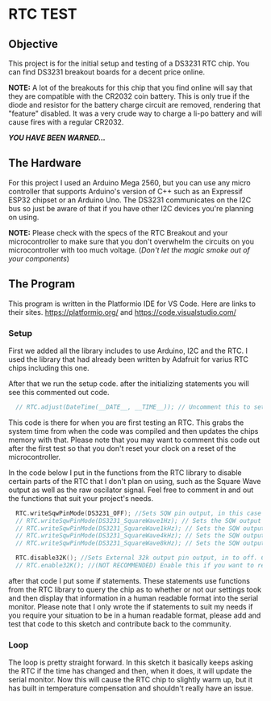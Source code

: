 RTC TEST 
======

## Objective
This project is for the initial setup and testing of a DS3231 RTC chip. You can find DS3231 breakout boards for a decent price online.

**NOTE:** A lot of the breakouts for this chip that you find online will say that they are compatible with the CR2032 coin battery. This is only true if the diode and resistor for the battery charge circuit are removed, rendering that "feature" disabled. It was a very crude way to charge a li-po battery and will cause fires with a regular CR2032.

**_YOU HAVE BEEN WARNED..._**

## The Hardware
For this project I used an Arduino Mega 2560, but you can use any micro controller that supports Arduino's version of C++ such as an Expressif ESP32 chipset or an Arduino Uno. The DS3231 communicates on the I2C bus so just be aware of that if you have other I2C devices you're planning on using.

**NOTE:** Please check with the specs of the RTC Breakout and your microcontroller to make sure that you don't overwhelm the circuits on you microcontroller with too much voltage. (*Don't let the magic smoke out of your components*)

## The Program

This program is written in the Platformio IDE for VS Code. Here are links to their sites. https://platformio.org/ and https://code.visualstudio.com/

### Setup

First we added all the library includes to use Arduino, I2C and the RTC. I used the library that had already been written by Adafruit for varius RTC chips including this one.

After that we run the setup code. after the initializing statements you will see this commented out code.
```c++
  // RTC.adjust(DateTime(__DATE__, __TIME__)); // Uncomment this to set time for RTC to system time at the moment code was compiled
```
This code is there for when you are first testing an RTC. This grabs the system time from when the code was compiled and then updates the chips memory with that. Please note that you may want to comment this code out after the first test so that you don't reset your clock on a reset of the microcontroller.


In the code below I put in the functions from the RTC library to disable certain parts of the RTC that I don't plan on using, such as the Square Wave output as well as the raw oscilator signal. Feel free to comment in and out the functions that suit your project's needs.
```c++
  RTC.writeSqwPinMode(DS3231_OFF); //Sets SQW pin output, in this case to off. Check library's .h for other possible settings.
  // RTC.writeSqwPinMode(DS3231_SquareWave1Hz); // Sets the SQW output to 1hz.
  // RTC.writeSqwPinMode(DS3231_SquareWave1kHz); // Sets the SQW output to 1khz.
  // RTC.writeSqwPinMode(DS3231_SquareWave4kHz); // Sets the SQW output to 4khz.
  // RTC.writeSqwPinMode(DS3231_SquareWave8kHz); // Sets the SQW output to 8khz. 

  RTC.disable32K(); //Sets External 32k output pin output, in to off. Check library's .h for other possible settings.
  // RTC.enable32K(); //(NOT RECOMMENDED) Enable this if you want to read the 32k raw output off the OSC.
  ```

  after that code I put some if statements. These statements use functions from the RTC library to query the chip as to whether or not our settings took and then display that information in a human readable format into the serial monitor. Please note that I only wrote the if statements to suit my needs if you require your situation to be in a human readable format, please add and test that code to this sketch and contribute back to the community.

  ### Loop
  The loop is pretty straight forward. In this sketch it basically keeps asking the RTC if the time has changed and then, when it does, it will update the serial monitor. Now this will cause the RTC chip to slightly warm up, but it has built in temperature compensation and shouldn't really have an issue.